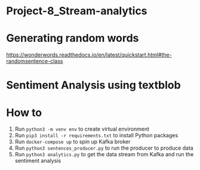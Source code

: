 # Project-8_Stream-analytics
# Generating random words
https://wonderwords.readthedocs.io/en/latest/quickstart.html#the-randomsentence-class

# Sentiment Analysis using textblob
# How to
1. Run `python3 -m venv env` to create virtual environment
2. Run `pip3 install -r requirements.txt` to install Python packages
3. Run `docker-compose up` to spin up Kafka broker
4. Run `python3 sentences_producer.py` to run the producer to produce data
5. Run `python3 analytics.py` to get the data stream from Kafka and run the sentiment analysis
